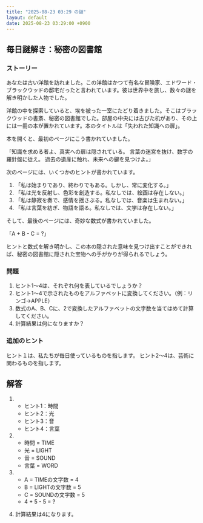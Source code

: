 ```yaml
---
title: "2025-08-23 03:29 の謎"
layout: default
date: 2025-08-23 03:29:00 +0900
---
```

## 毎日謎解き：秘密の図書館

### ストーリー

あなたは古い洋館を訪れました。この洋館はかつて有名な冒険家、エドワード・ブラックウッドの邸宅だったと言われています。彼は世界中を旅し、数々の謎を解き明かした人物でした。

洋館の中を探索していると、埃を被った一室にたどり着きました。そこはブラックウッドの書斎、秘密の図書館でした。部屋の中央には古びた机があり、その上には一冊の本が置かれています。本のタイトルは「失われた知識への扉」。

本を開くと、最初のページにこう書かれていました。

「知識を求める者よ、真実への扉は隠されている。
言葉の迷宮を抜け、数字の羅針盤に従え。
過去の遺産に触れ、未来への鍵を見つけよ。」

次のページには、いくつかのヒントが書かれています。

1.  「私は始まりであり、終わりでもある。しかし、常に変化する。」
2.  「私は光を反射し、色彩を創造する。私なしでは、絵画は存在しない。」
3.  「私は静寂を奏で、感情を揺さぶる。私なしでは、音楽は生まれない。」
4.  「私は言葉を紡ぎ、物語を語る。私なしでは、文学は存在しない。」

そして、最後のページには、奇妙な数式が書かれていました。

「A + B - C = ?」

ヒントと数式を解き明かし、この本の隠された意味を見つけ出すことができれば、秘密の図書館に隠された宝物への手がかりが得られるでしょう。

### 問題

1.  ヒント1〜4は、それぞれ何を表しているでしょうか？
2.  ヒント1〜4で示されたものをアルファベットに変換してください。（例：リンゴ→APPLE）
3.  数式のA、B、Cに、2で変換したアルファベットの文字数を当てはめて計算してください。
4.  計算結果は何になりますか？

### 追加のヒント

ヒント１は、私たちが毎日使っているものを指します。
ヒント2〜4は、芸術に関わるものを指します。

## 解答

1.  
    *   ヒント1：時間
    *   ヒント2：光
    *   ヒント3：音
    *   ヒント4：言葉

2.  
    *   時間 = TIME
    *   光 = LIGHT
    *   音 = SOUND
    *   言葉 = WORD

3.  
    *   A = TIMEの文字数 = 4
    *   B = LIGHTの文字数 = 5
    *   C = SOUNDの文字数 = 5
    *   4 + 5 - 5 = ?

4.  計算結果は4になります。
